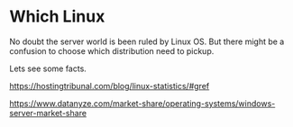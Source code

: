 # Which Linux

No doubt the server world is been ruled by Linux OS. But there might be a confusion to choose which distribution need to pickup.

Lets see some facts.

https://hostingtribunal.com/blog/linux-statistics/#gref

https://www.datanyze.com/market-share/operating-systems/windows-server-market-share


